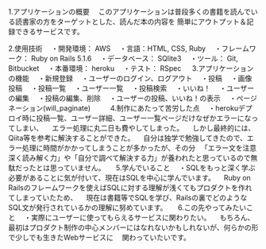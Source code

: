 
1.アプリケーションの概要
　このアプリケーションは普段多くの書籍を読んでいる読書家の方をターゲットとした、読んだ本の内容を
簡単にアウトプット＆記録できるサービスです。

2.使用技術
　・開発環境： AWS
　・言語：HTML, CSS, Ruby
　・フレームワーク： Ruby on Rails 5.1.6
　・データベース： SQlite3
　・ツール： Git, Bitbucket
　・本番環境： heroku
　・テスト： RSpec
　
3.アプリケーションの機能
　・新規登録
　・ユーザーのログイン、ログアウト
　・投稿
　・画像投稿
　・投稿一覧
　・ユーザー一覧
　・投稿検索
　・いいね！
　・ユーザーの編集
　・投稿の編集、削除
　・ユーザーの投稿、いいね！の表示
　・ページネーション(will_paginate)
　
　
4.制作にあたって苦労した点
　・herokuデプロイ時に投稿一覧、ユーザー詳細、ユーザー一覧ページだけなぜかエラーになってしまい、
　エラー処理に丸二日も費やしてしまった。
　しかし最終的には、Qiita等を参考に解決することができた。
　自分は独学で勉強してきたので、エラー処理に時間がかかってしまうことが多かったが、その分
　「エラー文を注意深く読み解く力」や「自分で調べて解決する力」が養われたと思っているので無駄だったとは思っていません。
　
5.学んでいること
　・SQLをもっと深く学ぶ必要があることに気が付いて、現在はSQLを中心に学んでいます。
　Ruby on Railsのフレームワークを使えばSQLに対する理解が浅くてもプロダクトを作れてしまっていたため、
　現在は書籍等でSQLを学び、Railsの裏でどのようなSQL文が発行されているかの理解に努めています。
　
6.この先やってみたいこと
　・実際にユーザーに使ってもらえるサービスに関わりたい。
　もちろん、最初はプロダクト制作の中心メンバーにはなれないかもしれないが、何らかの形で少しでも生きたWebサービスに
　関わっていたいです。